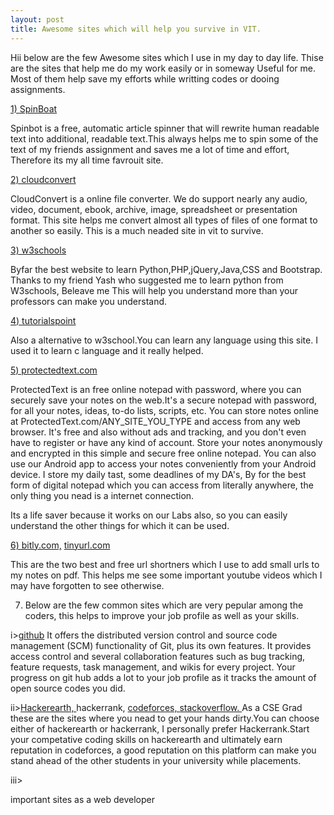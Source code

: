 ```yaml
---
layout: post
title: Awesome sites which will help you survive in VIT.
---
```

Hii below are the few Awesome sites which I use in my day to day life. Thise are the sites that help me do my work easily or in someway Useful for me. Most of them help save my efforts while writting codes or dooing assignments.

<a href="https://spinbot.com/">1) SpinBoat</a>

 Spinbot is a free, automatic article spinner that will rewrite human readable text into additional, readable text.This always helps me to spin some of the text of my friends assignment and saves me a lot of time and effort, Therefore its my all time favrouit site.

<a href="https://cloudconvert.com/">2) cloudconvert</a>

 CloudConvert is a online file converter. We do support nearly any audio, video, document, ebook, archive, image, spreadsheet or presentation format. This site helps me convert almost all types of files of one format to another so easily. This is a much neaded site in vit to survive.

<a href="https://www.w3schools.com/">3) w3schools</a>

 Byfar the best website to learn Python,PHP,jQuery,Java,CSS and Bootstrap. Thanks to my friend Yash who suggested me to learn python from W3schools, Beleave me This will help you understand more than your professors can make you understand.

<a href="https://www.tutorialspoint.com/index.htm">4) tutorialspoint</a>

Also a alternative to w3school.You can learn any language using this site. I used it to learn c language and it really helped.

<a href="https://www.protectedtext.com/">5) protectedtext.com</a>

ProtectedText is an free online notepad with password, where you can securely save your notes on the web.It's a secure notepad with password, for all your notes, ideas, to-do lists, scripts, etc. You can store notes online at ProtectedText.com/ANY_SITE_YOU_TYPE and access from any web browser. It's free and also without ads and tracking, and you don't even have to register or have any kind of account. Store your notes anonymously and encrypted in this simple and secure free online notepad. You can also use our Android app to access your notes conveniently from your Android device.
I store my daily tast, some deadlines of my DA's, By for the best form of digital notepad which you can access from literally anywhere, the only thing you nead is a internet connection.

Its a life saver because it works on our Labs also, so you can easily understand the other things for which it can be used.  

<a href="https://bitly.com/">6) bitly.com,</a> <a href="https://tinyurl.com/">tinyurl.com</a>

This are the two best and free url shortners which I use to add small urls to my notes on pdf. This helps me see some important youtube videos which I may have forgotten to see otherwise.

7) Below are the few common sites which are very pepular among the coders, this helps to improve your job profile as well as your skills.

i><a href="https://github.com/">github</a>
It offers the distributed version control and source code management (SCM) functionality of Git, plus its own features. It provides access control and several collaboration features such as bug tracking, feature requests, task management, and wikis for every project. Your progress on git hub adds a lot to your job profile as it tracks the amount of open source codes you did.

ii><a href="https://www.hackerearth.com/">Hackerearth, </a><a href="https://www.hackerrank.com/"></a>hackerrank, <a href="https://codeforces.com/">codeforces, </a><a href="https://stackoverflow.com/">stackoverflow. </a>
As a CSE Grad these are the sites where you nead to get your hands dirty.You can choose either of hackerearth or hackerrank, I personally prefer Hackerrank.Start your competative coding skills on hackerearth and ultimately earn reputation in codeforces, a good reputation on this platform can make you stand ahead of the other students in your university while placements.

iii>

<a href="https://novoresume.com/"></a>
<a href="https://materializecss.com/"></a>
<a href="https://www.mentimeter.com/"></a>
<a href="https://getbootstrap.com/"></a>
<a href="https://hackerthemes.com/bootstrap-cheatsheet/"></a>
<a href="https://www.flaticon.com/"></a>
<a href="https://fontawesome.com/"></a>

important sites as a web developer



